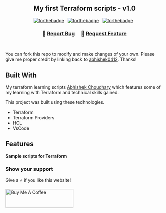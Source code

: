 <h2 align="center">
  My first Terraform scripts - v1.0<br/>
</h2>

<center>

[![forthebadge](https://forthebadge.com/images/badges/uses-git.svg)](https://forthebadge.com) &nbsp;
[![forthebadge](https://forthebadge.com/images/badges/open-source.svg)](https://forthebadge.com) &nbsp;
[![forthebadge](https://forthebadge.com/images/badges/works-on-my-machine.svg)](https://forthebadge.com) &nbsp;


</center>


<h3 align="center">
    🔹
    <a href="https://github.com/abhishek0412/learnTerraform/issues">Report Bug</a> &nbsp; &nbsp;
    🔹
    <a href="https://github.com/abhishek0412/learnTerraform/issues">Request Feature</a>
</h3>

</br>

You can fork this repo to modify and make changes of your own. Please give me proper credit by linking back to [abhishek0412](https://github.com/abhishek0412/myFastAPI). Thanks!

## Built With

My terraform learning scripts <a href="https://github.com/abhishek0412/learnTerraform" target="_blank">Abhishek Choudhary</a> which features some of my learning with Terraform and technical skills gained.<br/>

This project was built using these technologies.

- Terraform
- Terraform Providers
- HCL 
- VsCode

## Features

**Sample scripts for Terraform**


### Show your support

Give a ⭐ if you like this website!

<a href="https://www.buymeacoffee.com/abshekchoudhary" target="_blank"><img src="https://cdn.buymeacoffee.com/buttons/v2/default-violet.png" alt="Buy Me A Coffee" height= "60px" width= "217px" ></a>





